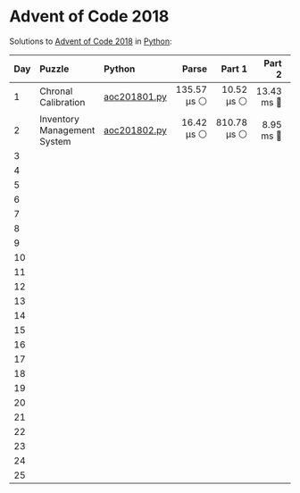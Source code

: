 # Advent of Code 2018

Solutions to [Advent of Code 2018](https://adventofcode.com/2018/) in [Python](https://www.python.org/):

| Day  | Puzzle                      | Python                                                      |       Parse |      Part 1 |     Part 2 |      Total |
| :--- | :-------------------------- | :---------------------------------------------------------- | ----------: | ----------: | ---------: | ---------: |
| 1    | Chronal Calibration         | [aoc201801.py](01_chronal_calibration/aoc201801.py)         | 135.57 μs ⚪️ |  10.52 μs ⚪️ | 13.43 ms 🔵 | 13.57 ms 🔵 |
| 2    | Inventory Management System | [aoc201802.py](02_inventory_management_system/aoc201802.py) |  16.42 μs ⚪️ | 810.78 μs ⚪️ |  8.95 ms 🔵 |  9.77 ms 🔵 |
| 3    |                             |                                                             |             |             |            |            |
| 4    |                             |                                                             |             |             |            |            |
| 5    |                             |                                                             |             |             |            |            |
| 6    |                             |                                                             |             |             |            |            |
| 7    |                             |                                                             |             |             |            |            |
| 8    |                             |                                                             |             |             |            |            |
| 9    |                             |                                                             |             |             |            |            |
| 10   |                             |                                                             |             |             |            |            |
| 11   |                             |                                                             |             |             |            |            |
| 12   |                             |                                                             |             |             |            |            |
| 13   |                             |                                                             |             |             |            |            |
| 14   |                             |                                                             |             |             |            |            |
| 15   |                             |                                                             |             |             |            |            |
| 16   |                             |                                                             |             |             |            |            |
| 17   |                             |                                                             |             |             |            |            |
| 18   |                             |                                                             |             |             |            |            |
| 19   |                             |                                                             |             |             |            |            |
| 20   |                             |                                                             |             |             |            |            |
| 21   |                             |                                                             |             |             |            |            |
| 22   |                             |                                                             |             |             |            |            |
| 23   |                             |                                                             |             |             |            |            |
| 24   |                             |                                                             |             |             |            |            |
| 25   |                             |                                                             |             |             |            |            |
